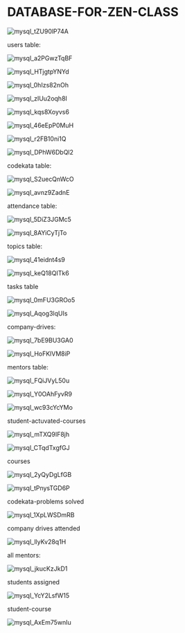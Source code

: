 # DATABASE-FOR-ZEN-CLASS
![mysql_tZU90lP74A](https://user-images.githubusercontent.com/95994543/174428110-5a6202fb-0ec9-4f72-b919-e9b457cd65a3.png)


 users table:
 
![mysql_a2PGwzTqBF](https://user-images.githubusercontent.com/95994543/174428395-7961bd2f-df0e-42bb-b4d3-94045080f737.png)

 
![mysql_HTjgtpYNYd](https://user-images.githubusercontent.com/95994543/174429859-6fa67e7e-0032-4e1f-90ee-8c1c323b8411.png)

![mysql_0hIzs82nOh](https://user-images.githubusercontent.com/95994543/174429860-02976ee0-c0ad-43cb-b34d-ce7f9be1fecc.png)

![mysql_zIUu2oqh8I](https://user-images.githubusercontent.com/95994543/174432875-7d2bd034-8939-45be-a7a2-0aea94841249.png)

![mysql_kqs8Xoyvs6](https://user-images.githubusercontent.com/95994543/174432877-107241d9-23e2-41ba-97ee-83a76a070749.png)

![mysql_46eEpP0MuH](https://user-images.githubusercontent.com/95994543/174432886-d1dffd9b-ce63-4f6c-970a-9f4dadb6a4a3.png)

![mysql_r2FB10ni1Q](https://user-images.githubusercontent.com/95994543/174432890-30b8f9f4-4294-4334-ac49-7aaa0c479129.png)

![mysql_DPhW6DbQl2](https://user-images.githubusercontent.com/95994543/174432893-4ee7d72a-d8d4-4d55-9346-500007ca40b6.png)

codekata table:

![mysql_S2uecQnWcO](https://user-images.githubusercontent.com/95994543/174428514-dc065d63-e845-49d4-a474-f034269ddcfc.png)


![mysql_avnz9ZadnE](https://user-images.githubusercontent.com/95994543/174429943-a82f8a1f-8f05-424a-b5ca-61deb4732488.png)

attendance table:

![mysql_5DiZ3JGMc5](https://user-images.githubusercontent.com/95994543/174428581-9f19181f-d146-413c-b81b-29672c7fa087.png)


![mysql_8AYiCyTjTo](https://user-images.githubusercontent.com/95994543/174430057-d3e7ee10-52a2-4036-9cdc-b64b715b9fb1.png)

topics table:

![mysql_41eidnt4s9](https://user-images.githubusercontent.com/95994543/174428658-f9b293e0-e592-4d68-a384-5dd64d261c4c.png)

![mysql_keQ18QITk6](https://user-images.githubusercontent.com/95994543/174432423-661e55de-9c81-4833-9df9-ff0f7b32c670.png)

tasks table

![mysql_0mFU3GROo5](https://user-images.githubusercontent.com/95994543/174430901-f0208f14-855c-4c6f-aafc-d40c86ebeba2.png)

![mysql_Aqog3lqUIs](https://user-images.githubusercontent.com/95994543/174430958-e25b188b-2eb6-4d4a-9067-456ae5bcfa60.png)


company-drives:


![mysql_7bE9BU3GA0](https://user-images.githubusercontent.com/95994543/174428852-8285965f-9ea4-442c-8fef-b012f5e15e9e.png)


![mysql_HoFKlVM8iP](https://user-images.githubusercontent.com/95994543/174431088-1606f0db-9abb-402c-8f9a-9b7c94573440.png)


mentors table:

![mysql_FQiJVyL50u](https://user-images.githubusercontent.com/95994543/174428976-c6811bde-cc81-42a9-abda-47beb1cf45c1.png)

![mysql_Y0OAhFyvR9](https://user-images.githubusercontent.com/95994543/174429005-82d28f44-c011-4355-b95d-3ca2da7277c0.png)


![mysql_wc93cYcYMo](https://user-images.githubusercontent.com/95994543/174431425-187675af-9b70-4419-9056-cf4e9ba77784.png)

student-actuvated-courses

![mysql_mTXQ9IF8jh](https://user-images.githubusercontent.com/95994543/174429124-94f4e635-36ec-4e19-9480-2e1fe2328e8b.png)


![mysql_CTqdTxgfGJ](https://user-images.githubusercontent.com/95994543/174431514-2e2ab8a9-2a47-422d-a63b-f493d4d4a24c.png)

courses

![mysql_2yQyDgLfGB](https://user-images.githubusercontent.com/95994543/174429199-885c98b0-75fd-4390-a4fb-7a0381c24b5b.png)

![mysql_tPnysTGD6P](https://user-images.githubusercontent.com/95994543/174431602-c0976ddf-a1cf-4070-94e1-09365943e5b1.png)


codekata-problems solved

![mysql_1XpLWSDmRB](https://user-images.githubusercontent.com/95994543/174433361-09b3346f-b433-4ab9-b81d-09706d1912bc.png)

company drives attended

![mysql_llyKv28q1H](https://user-images.githubusercontent.com/95994543/174433517-51b13be0-baa0-48d9-9674-01d140589c86.png)

all mentors:

![mysql_jkucKzJkD1](https://user-images.githubusercontent.com/95994543/174433631-7464ee1c-7ff8-4bac-b0f2-9cebe73e7cec.png)


students assigned

![mysql_YcY2LsfW15](https://user-images.githubusercontent.com/95994543/174434005-2d5806fa-aad2-405b-bcf1-c397cb2a285b.png)

student-course

![mysql_AxEm75wnIu](https://user-images.githubusercontent.com/95994543/174434378-ceacb2e5-5f08-403a-8214-a9a6c9e4d8a2.png)













